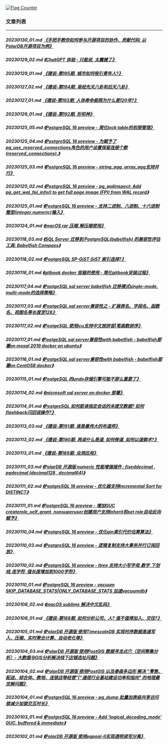 <a rel="nofollow" href="http://info.flagcounter.com/h9V1"  ><img src="http://s03.flagcounter.com/count/h9V1/bg_FFFFFF/txt_000000/border_CCCCCC/columns_2/maxflags_12/viewers_0/labels_0/pageviews_0/flags_0/"  alt="Flag Counter"  border="0"  ></a>  
  
### 文章列表  
----  
##### 20230130_01.md   [《手把手教你如何参与开源项目的协作、贡献代码: 以PolarDB开源项目为例》](20230130_01.md)  
##### 20230129_02.md   [《ChatGPT 体验 - 只能说, 太震撼了》](20230129_02.md)  
##### 20230129_01.md   [《德说-第195期, 城市如何吸引青年人?》](20230129_01.md)  
##### 20230127_02.md   [《德说-第194期, 易经先天八卦和后天八卦》](20230127_02.md)  
##### 20230127_01.md   [《德说-第193期, 人体寿命极限为什么是120年?》](20230127_01.md)  
##### 20230126_01.md   [《德说-第192期, 形和神》](20230126_01.md)  
##### 20230125_05.md   [《PostgreSQL 16 preview - 简化lock table的权限管理》](20230125_05.md)  
##### 20230125_04.md   [《PostgreSQL 16 preview - 为赋予了pg_use_reserved_connections角色的用户设置保留连接个数(reserved_connections).》](20230125_04.md)  
##### 20230125_03.md   [《PostgreSQL 16 preview - string_agg, array_agg支持并行》](20230125_03.md)  
##### 20230125_02.md   [《PostgreSQL 16 preview - pg_walinspect: Add pg_get_wal_fpi_info() to get full page image (FPI) from WAL record》](20230125_02.md)  
##### 20230125_01.md   [《PostgreSQL 16 preview - 支持二进制、八进制、十六进制整型(integer,numeric)输入》](20230125_01.md)  
##### 20230124_01.md   [《macOS rar 压缩,解压缩使用》](20230124_01.md)  
##### 20230118_03.md   [《SQL Server 迁移到 PostgreSQL(babelfish) 的兼容性评估工具: Babelfish Compass》](20230118_03.md)  
##### 20230118_02.md   [《PostgreSQL SP-GiST GiST 索引选择?》](20230118_02.md)  
##### 20230118_01.md   [《gitbook docker 容器的使用 - 简化gitbook安装过程》](20230118_01.md)  
##### 20230117_04.md   [《PostgeSQL sql server babelfish 迁移模式single-mode, multi-mode的选择策略》](20230117_04.md)  
##### 20230117_03.md   [《PostgeSQL sql server兼容性之 - 扩展表名、字段名、函数名、视图名等长度至128》](20230117_03.md)  
##### 20230117_02.md   [《PostgeSQL 使用icu支持中文按拼音|笔画数排序》](20230117_02.md)  
##### 20230117_01.md   [《PostgeSQL sql server兼容性with babelfish - babelfish部署on mssql 2019 docker on ubuntu》](20230117_01.md)  
##### 20230116_01.md   [《PostgeSQL sql server兼容性with babelfish - babelfish部署on CentOS8 docker》](20230116_01.md)  
##### 20230115_01.md   [《PostgeSQL 的undo存储引擎可能不那么重要了》](20230115_01.md)  
##### 20230114_02.md   [《microsoft sql server on docker 部署》](20230114_02.md)  
##### 20230114_01.md   [《PostgreSQL 如何脏读指定会话的未提交数据? 如何flashback闪回误操作?》](20230114_01.md)  
##### 20230113_03.md   [《德说-第191期, 谁是最伟大的布道师》](20230113_03.md)  
##### 20230113_02.md   [《德说-第190期, 再谈什么是道, 如何修道, 如何以道御术?》](20230113_02.md)  
##### 20230113_01.md   [《德说-第189期, 虫洞应用》](20230113_01.md)  
##### 20230111_03.md   [《PolarDB 开源版 numeric 性能增强插件 : fixeddecimal , pgdecimal (decimal128 , decimal64)》](20230111_03.md)  
##### 20230111_02.md   [《PostgreSQL 16 preview - 优化器支持Incremental Sort for DISTINCT》](20230111_02.md)  
##### 20230111_01.md   [《PostgreSQL 16 preview - 增加GUC createrole_self_grant, nonsuperuser创建用户支持inherit和set role自动反向赋予》](20230111_01.md)  
##### 20230110_04.md   [《PostgreSQL 16 preview - 优化gin索引代价估算算法》](20230110_04.md)  
##### 20230110_03.md   [《PostgreSQL 16 preview - 逻辑复制支持大事务并行订阅回放》](20230110_03.md)  
##### 20230110_02.md   [《PostgreSQL 16 preview - ltree 支持大小写字母,数字,下划线,连字符. 值长度增加到1000字符》](20230110_02.md)  
##### 20230110_01.md   [《PostgreSQL 16 preview - vacuum SKIP_DATABASE_STATS|ONLY_DATABASE_STATS 加速vacuumdb》](20230110_01.md)  
##### 20230108_02.md   [《macOS sublime 解决中文乱码》](20230108_02.md)  
##### 20230108_01.md   [《德说-第188期, 如何分析公司、人? 值不值得加入、交往?》](20230108_01.md)  
##### 20230105_01.md   [《PolarDB 开源版 使用TimescaleDB 实现时序数据高速写入、压缩、实时聚合计算、自动老化等》](20230105_01.md)  
##### 20230104_03.md   [《PolarDB 开源版 使用PostGIS 数据寻龙点穴（空间聚集分析）- 大数据与GIS分析解决线下店铺选址问题》](20230104_03.md)  
##### 20230104_02.md   [《PolarDB 开源版 使用PostGIS 以及泰森多边形 解决 "零售、配送、综合体、教培、连锁店等经营"|"通信行业基站建设功率和指向" 的地理最优解问题》](20230104_02.md)  
##### 20230104_01.md   [《PostgreSQL 16 preview - pg_dump 批量加表级共享访问锁减少加锁交互时长》](20230104_01.md)  
##### 20230103_01.md   [《PostgreSQL 16 preview - Add 'logical_decoding_mode' GUC. buffered & immediate》](20230103_01.md)  
##### 20230102_01.md   [《PolarDB 开源版 使用pgpool-II实现透明读写分离》](20230102_01.md)  
